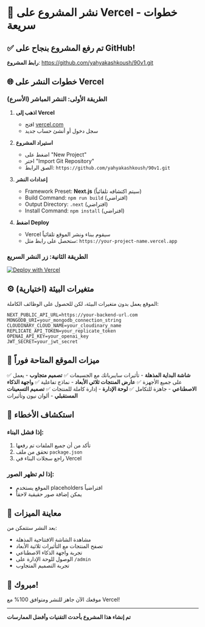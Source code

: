 # 🚀 نشر المشروع على Vercel - خطوات سريعة

## ✅ تم رفع المشروع بنجاح على GitHub!

**رابط المشروع**: https://github.com/yahyakashkoush/90v1.git

## 🌐 خطوات النشر على Vercel

### الطريقة الأولى: النشر المباشر (الأسرع)

1. **اذهب إلى Vercel**
   - افتح [vercel.com](https://vercel.com)
   - سجل دخول أو أنشئ حساب جديد

2. **استيراد المشروع**
   - اضغط على "New Project"
   - اختر "Import Git Repository"
   - الصق الرابط: `https://github.com/yahyakashkoush/90v1.git`

3. **إعدادات النشر**
   - Framework Preset: **Next.js** (سيتم اكتشافه تلقائياً)
   - Build Command: `npm run build` (افتراضي)
   - Output Directory: `.next` (افتراضي)
   - Install Command: `npm install` (افتراضي)

4. **اضغط Deploy**
   - Vercel سيقوم ببناء ونشر الموقع تلقائياً
   - ستحصل على رابط مثل: `https://your-project-name.vercel.app`

### الطريقة الثانية: زر النشر السريع

[![Deploy with Vercel](https://vercel.com/button)](https://vercel.com/new/clone?repository-url=https://github.com/yahyakashkoush/90v1.git)

## ⚙️ متغيرات البيئة (اختيارية)

الموقع يعمل بدون متغيرات البيئة، لكن للحصول على الوظائف الكاملة:

```env
NEXT_PUBLIC_API_URL=https://your-backend-url.com
MONGODB_URI=your_mongodb_connection_string
CLOUDINARY_CLOUD_NAME=your_cloudinary_name
REPLICATE_API_TOKEN=your_replicate_token
OPENAI_API_KEY=your_openai_key
JWT_SECRET=your_jwt_secret
```

## 🎯 ميزات الموقع المتاحة فوراً

✅ **شاشة البداية المذهلة** - تأثيرات سايبربانك مع الجسيمات
✅ **تصميم متجاوب** - يعمل على جميع الأجهزة
✅ **عارض المنتجات ثلاثي الأبعاد** - نماذج تفاعلية
✅ **واجهة الذكاء الاصطناعي** - جاهزة للتكامل
✅ **لوحة الإدارة** - إدارة كاملة للمنتجات
✅ **تصميم التسعينات المستقبلي** - ألوان نيون وتأثيرات

## 🔧 استكشاف الأخطاء

### إذا فشل البناء:
1. تأكد من أن جميع الملفات تم رفعها
2. تحقق من ملف `package.json`
3. راجع سجلات البناء في Vercel

### إذا لم تظهر الصور:
- الموقع يستخدم placeholders افتراضياً
- يمكن إضافة صور حقيقية لاحقاً

## 📱 معاينة الميزات

بعد النشر ستتمكن من:
- مشاهدة الشاشة الافتتاحية المذهلة
- تصفح المنتجات مع التأثيرات ثلاثية الأبعاد
- تجربة واجهة الذكاء الاصطناعي
- الوصول للوحة الإدارة على `/admin`
- تجربة التصميم المتجاوب

## 🎉 مبروك!

موقعك الآن جاهز للنشر ومتوافق 100% مع Vercel!

---

**تم إنشاء هذا المشروع بأحدث التقنيات وأفضل الممارسات**